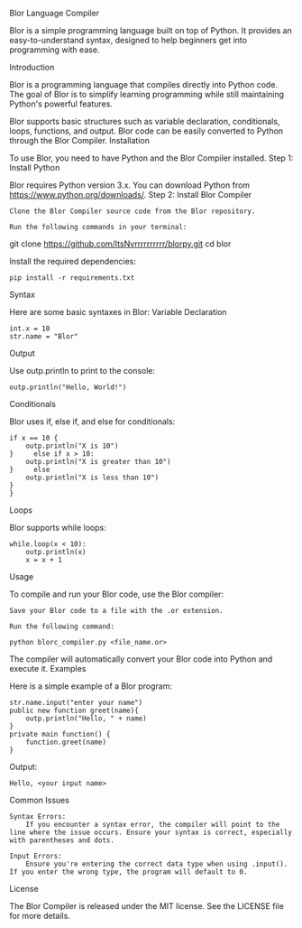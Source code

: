Blor Language Compiler

Blor is a simple programming language built on top of Python. It provides an easy-to-understand syntax, designed to help beginners get into programming with ease.

Introduction

Blor is a programming language that compiles directly into Python code. The goal of Blor is to simplify learning programming while still maintaining Python's powerful features.

Blor supports basic structures such as variable declaration, conditionals, loops, functions, and output. Blor code can be easily converted to Python through the Blor Compiler.
Installation

To use Blor, you need to have Python and the Blor Compiler installed.
Step 1: Install Python

Blor requires Python version 3.x. You can download Python from https://www.python.org/downloads/.
Step 2: Install Blor Compiler

    Clone the Blor Compiler source code from the Blor repository.

    Run the following commands in your terminal:

git clone https://github.com/ItsNvrrrrrrrrrr/blorpy.git
cd blor

Install the required dependencies:

    pip install -r requirements.txt
Syntax

Here are some basic syntaxes in Blor:
Variable Declaration

    int.x = 10
    str.name = "Blor"

Output

Use outp.println to print to the console:

    outp.println("Hello, World!")

Conditionals

Blor uses if, else if, and else for conditionals:

    if x == 10 {
        outp.println("X is 10")
    }     else if x > 10:
        outp.println("X is greater than 10")
    }     else
        outp.println("X is less than 10")
    }
    }

Loops

Blor supports while loops:

    while.loop(x < 10):
        outp.println(x)
        x = x + 1

Usage

To compile and run your Blor code, use the Blor compiler:

    Save your Blor code to a file with the .or extension.

    Run the following command:

    python blorc_compiler.py <file_name.or>

The compiler will automatically convert your Blor code into Python and execute it.
Examples

Here is a simple example of a Blor program:

    str.name.input("enter your name")
    public new function greet(name){
        outp.println("Hello, " + name)
    }
    private main function() {
        function.greet(name)
    }

Output:

    Hello, <your input name>

Common Issues

    Syntax Errors:
        If you encounter a syntax error, the compiler will point to the line where the issue occurs. Ensure your syntax is correct, especially with parentheses and dots.

    Input Errors:
        Ensure you're entering the correct data type when using .input(). If you enter the wrong type, the program will default to 0.

License

The Blor Compiler is released under the MIT license. See the LICENSE file for more details.
